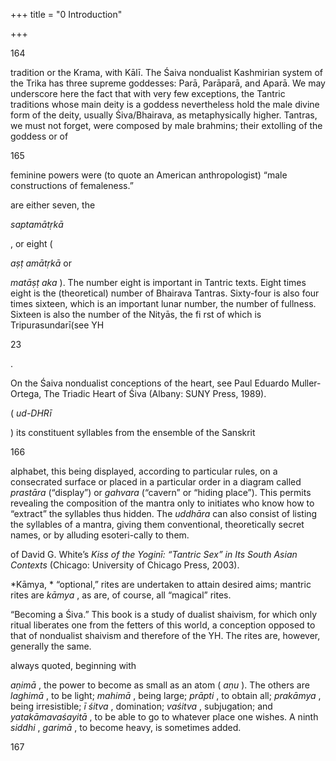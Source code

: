 +++
title = "0 Introduction"

+++



164




[^17]: It has not been translated into English. Bhāskararāya wrote a short and useful treatise on the *śrīvidyā* , the *Varivasyārahasya*. It was edited with an English translation in the Adyar Library Series, no. 28 \(1948\). I translated Amṛtānanda’s *Dīpikā* together with the YH in *Le coeur de la Yoginī:* Yoginīhr̥daya *avec le com-mentaire* Dīpikā *d’Amṛtānanda* \(Paris: Collège de France, 1994\) 18. A typical, though extreme, case of this is Pāṇini’s Sanskrit grammar, the *Aṣṭ ādhyāy* , which is entirely cryptic. Its fi rst sutra is: *vṛddhirādaic*. .. 

[^19]: On these two forms, see below. 

[^20]: Other Śaiva traditions have a goddess as their main deity, such as the Kubjikā 

tradition or the Krama, with Kālī. The Śaiva nondualist Kashmirian system of the Trika has three supreme goddesses: Parā, Parāparā, and Aparā. We may underscore here the fact that with very few exceptions, the Tantric traditions whose main deity is a goddess nevertheless hold the male divine form of the deity, usually Śiva/Bhairava, as metaphysically higher. Tantras, we must not forget, were composed by male brahmins; their extolling of the goddess or of 



165

feminine powers were \(to quote an American anthropologist\) “male constructions of femaleness.” 

[^21]: The *mātṛkās* 

are either seven, the 

*saptamātṛkā* 

, or eight \( 

*aṣṭ amātṛkā* or 

*matāṣṭ aka* \). The number eight is important in Tantric texts. Eight times eight is the \(theoretical\) number of Bhairava Tantras. Sixty-four is also four times sixteen, which is an important lunar number, the number of fullness. Sixteen is also the number of the Nityās, the fi rst of which is Tripurasundarī\(see YH 

[^3]:113\); and the name of the VM/NṣĀ, *Nityāṣo ḍ aśikārṇava* , means “The Ocean of the Sixteen Nityās.” 

[^22]: A *crore* \( *ko ṭ i* \) is ten million. 



23 



. 

On the Śaiva nondualist conceptions of the heart, see Paul Eduardo Muller-Ortega, The Triadic Heart of Śiva \(Albany: SUNY Press, 1989\). 

[^24]: But a light that is consciousness, a conscious light. 

[^25]: We say “manifested” rather than “created,” for in a nondualist system, the deity does not create outwardly the world; she manifests, causes to appear outwardly \(though in herself\), the cosmos, which is in seed in herself. There is no *fi at* taking place at the beginning of time; creation as manifestation is being eternally, perpetually manifested by the godhead who pervades and animates it—otherwise, it would disappear. 

[^26]: Indian philosophical systems, like the classical Western \(Greek\) philosophies, are not abstract theoretical constructions but ways of life, traditions to live by. 

[^27]: *Bhāvanā* is a very important practice in the universe of Tantra. The term is derived from the causative form of the Sanskrit verbal root *BHU* , to cause to exist \( *bhāvyate* \). It designates a practice consisting of evoking mentally the image of a deity with the same precision as a concrete image or creating, by calling it intensely to mind, any image, vision, or thought, thus identifying the meditating person with the subject or theme being meditated. It diff ers from *dhyāna* in its intensity and identifying power and in the fact that it creates its object, which is not necessarily the case in *dhyāna*. Its role is fundamental in Tantric mental practices, spiritual life, and ritual. As is well known, in Tantrism, *dhyāna* designates meditation but also, and more important, the mental visualization of a deity as described in stanzas of ritual manuals called *dhyānaślokas. * 

[^28]: *Uccāra* is an utterance of a mantra that is both an enunciation and an upward thrust of the phonic subtle sound, the *nāda* , of the mantra in the body of the mantrin. This ascending phonic movement is often associated with the ascent of *kuṇḍ alinī* along the *suṣumnā* ; it is more a yogic practice than a verbal enunciation. This is, notably, the case of the *japa* of the *śrīvidyā* described in the third chapter \( *śl*. 169–188\) of the YH. 

[^29]: On the levels of *vāc* , see chapter 2, *śl. * 63, and n. 25 ad loc. 

[^30]: See the commentary and notes to *śl*. 1.57. 

[^31]: The *uddhāra* of a mantra is the ritual procedure by which one “extracts” 

\( *ud-DHRī* 

\) its constituent syllables from the ensemble of the Sanskrit 

166



alphabet, this being displayed, according to particular rules, on a consecrated surface or placed in a particular order in a diagram called *prastāra* \(“display”\) or *gahvara* \(“cavern” or “hiding place”\). This permits revealing the composition of the mantra only to initiates who know how to “extract” the syllables thus hidden. The *uddhāra* can also consist of listing the syllables of a mantra, giving them conventional, theoretically secret names, or by alluding esoteri-cally to them. 

[^32]: There are, in fact, various other forms, made of three clusters but of varying length, quoted notably in Purṇānanda’s *Śrītattvacintāmaṇi*. 

[^33]: On this important term, see YH 1.67 and its commentary. 

[^34]: The basic work on the *kāmakalā* is Puṇyānanda’s *Kāmakalāvilāsa* , which was edited and translated by Arthur Avalon in 1922 \(reprint Madras: Ganesh & Co., 1953\). A careful and interesting study of this diagram is found in chapter 4 

of David G. White’s *Kiss of the Yoginī: “Tantric Sex” in Its South Asian Contexts* \(Chicago: University of Chicago Press, 2003\). 

[^35]: *Nirīkṣaṇa* , also called *dṛṣṭ ipāta* \(“the casting of a glance”\), as a means to infl uence, harm, or else help spiritually, plays an important role in Indian religious or magic practice. The compassionate glance of the guru helps his disciple. 

[^36]: Hindu rites are traditionally divided into three classes. *Nitya* , “regular,” are daily and mandatory rites; their performance does not bring any merit, but not to perform them is a fault. The *naimittika* , “occasional,” rites are obligatory but are to be performed on particular prescribed occasions; they bring merit. 

*Kāmya, * “optional,” rites are undertaken to attain desired aims; mantric rites are *kāmya* , as are, of course, all “magical” rites. 

[^37]: On the practice and spirit of the Tantric Śaiva worship, see Richard H. Davis, Ritual in an Oscillating Universe: Worshipping Śiva in Medieval India \(Princeton, N.J.: Princeton University Press\), especially the chapter titled 

“Becoming a Śiva.” This book is a study of dualist shaivism, for which only ritual liberates one from the fetters of this world, a conception opposed to that of nondualist shaivism and therefore of the YH. The rites are, however, generally the same. 

[^38]: It is mentioned by Abhinavagupta in the *Tantrāloka* and in Tantras of the Kubjikāmata. 

[^39]: There are traditionally eight main *siddhis* 

always quoted, beginning with 

*aṇimā* , the power to become as small as an atom \( *aṇu* \). The others are *laghimā* , to be light; *mahimā* , being large; *prāpti* , to obtain all; *prakāmya* , being irresistible; *ī śitva* , domination; *vaśitva* , subjugation; and *yatakāmavaśayitā* , to be able to go to whatever place one wishes. A ninth *siddhi* , *garimā* , to become heavy, is sometimes added. 

[^40]: On this center of the yogic body, situated twelve fi nger-breadths above the head, see chapter 3.49. 

[^41]: See note 17 above. 



167
